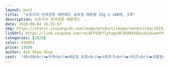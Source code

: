 ```yaml
---
layout: post 
title:  "뉴트리쉬 반려견용 배변패드 실속형 레몬향 15g x 100매, 3개" 
description: 뉴트리쉬 반려견용 배변패드  ..
date: 2020-08-04 16:31:57 
img: https://static.coupangcdn.com/image/product/image/vendoritem/2019/04/04/4408313776/65eec5d7-a467-40eb-a6e1-b71247233297.jpg 
linkUrl: https://link.coupang.com/re/AFFSDP?lptag=AF3600438&subid=ahnPublicAsk&pageKey=29804588&itemId=538872137&vendorItemId=4408313776&traceid=V0-113-1f54263002d33538 
categories: [1029] 
color: 03A9F4 
price: 19500 
author: Ask View Shop 
cont:  "40×50<br/>▶️두께<br/>▶️배송및 포장<br/>▶️사용후기<br/>▶️사이즈<br/>▶️상품명<br/>▶️총평<br/>▶️특징<br/>▶️품질<br/>▶️향균처리<br/>가격면에서 충분히 월등하기 때문에 제일 저렴한 가격을 찾으신다면 추천해드리고싶네요.<br/><br/>강력한 sap 흡수제 함유<br/>강력한 향균탈취 효과<br/>갠적으로  향균처리된 제품 좋아하거든요<br/>갠적으로 느낀점 사용후기를 올린 글이니 참고만 하세요<br/>구매는 했으니 더 사용해 봐야겠지만  며칠 사용해본후의 후기글을 올린 내용이라 별큰 차이는 없을듯 합니다... <br/><br/>그래도 그냥 또 샀어요.<br/><br/>그래도 한달에 한번씩 꼬박꼬박 정기배송으로 사고싶다.<br/><br/>그래서 두껍고 품질좋은 배변패드보단 한번싸고 빨리 갈아줄수 있는 패드가 필요한데 제일 저렴이가 이제품.<br/><br/>그안에 소변 흡수될수 있는 흡수성수지 정도니<br/>그중 노령견이 잘 걸리는 쿠싱증후군으로 물을 많이 먹는 증상이 있는데 요즘은 더 심해져서 23시간? 짧으면 1시간? 종잡을수 없는 간격으로 오줌을 싼다.<br/><br/>기능이 같다면 가격면에서 차별화가 있어야한다는건데 뉴트리쉬가 제일 저렴해요.<br/><br/>꼭 또시킬거다.<br/><br/>노령에 근육도 쇠해지고 움직임이 느리고 눈이 안보여 기억을 더듬으며 화장실 찾으러 다니다가 결국 못참고 거실바닥에 싸는경우도 있는데 두루마리 휴지로 안닦고 이 배변패드로 흡수시켜 닦아내고 마무리로 물티슈로 바닥닦는게 제일 편하다.<br/><br/>뉴트리쉬 특유의 레몬향은 타 저가패드와는 다르게 향이 강하고 지속력이 있어요.<br/><br/>뉴트리쉬 패드 100매와 노마진패드 100 매 중 어느것이 좀 더 품질이 좋은지 사용해보고 결정하려고 2가지 상품을 주문해봤어요<br/>뉴트리쉬 패드는  레몬향의  향균처리가 되어<br/>뉴트리쉬패드 레몬향 100매<br/>대형견들은 아무래도 무리이지 싶네요<br/>뒤쪽을 보니 눅눅해지긴 했지만 새거나 터져있진 않아 안심하긴 했지만 딱 가격만큼이다 라는 생각이 들었어요<br/>로켓배송 상품으로 주문후 담날 오후에 도착요<br/>박스에 담아줘 훼손없이 도착요<br/>배변 유도제 함유<br/>백내장으로 앞이 안보이는데도 엄마가 없는걸 바로 느낀것 같다.<br/><br/>시험삼아 옥수수차를 조금 부어봤는데 제가 시험해본 패드는 다행히 새지는 않았지만 이또한 복불복이라는 점은 알려드리고싶네요.<br/><br/>쓰다보면 새는 패드도 종종 있지만 바로 갈아주기때문에 나에겐 문제가 안됨.<br/><br/>아무리 일회용으로  사용한다해도 터지거나 새거나 한다면 패드를 깔아주는 의미가 없다 싶어요... <br/><br/>아주 얇아요  예전에 마트에서 구입해서 사용하던 두께정도요 마트보단 용량에 비해 저렴하긴 하지만  소변이 새지 않는게 신기할 따름입니다<br/>아침 소변양이 젤  많은지라  그시간대로 체크에 보았습니다<br/>아침에 소변 본거 체크해보니 새지 않았네요<br/>얇은 방수막 한장에  안감 부직포 한장 딱 이 두께입니다  대충 느낌오시죠?!<br/>얇은것도 똑같아요.<br/><br/>여름이라 냄새가 날듯해  자주자주 갈아주는게 나을듯 해서  구매해 봤는데 조금 불안합니다<br/>예전보다 가격이 스믈스믈 올라 또 불안하다.<br/><br/>우리 몽실이는 14살 노령견.<br/><br/>일단 정기배송 신청해놓음.<br/><br/>장당 49원은 쿠팡 내에서 제일 저렴하거든요.<br/><br/>재작년 어미보내고 갑자기 몸이 안좋아져서 지금까지 각종 약을 달고 산다.<br/><br/>저희 강아지 7키로 입니다<br/>제가 이제껏 사용해본 다른 저가 제품들이나 뉴트리쉬나 품질면에서는 별반 차이가 없어요.<br/><br/>지난달엔 너무 토하고 기력이 없어서 대량으로 사논 패드 다 쓰지 못하고 버려야하나 싶었는데 요며칠 밥잘먹고 오줌도 잘싸서 급하게 또 구매했다.<br/><br/>지난번 구매하고 품절되서 기다리다가 패드가 없어서 일단 다른 제품으로 구매했는데 그다음날 품절이 풀리더군요ㅠㅠ<br/>패드가 금방이라도 터질듯  꽉차서 바늘 한개만 쑤셔넣어도 소변이 쫙 쏟아질듯 흡수력이 떨어져서 패드무게가 장난아니네요<br/>패드를 펼칠때 향긋한 냄새가 있어  괘안네요<br/>패드마다 좀 틀려요.<br/> 그동안 뉴트리쉬 200장정도 사용해본결과 새는것도있고 안새는것도 있거든요.<br/><br/>한번싸면 바꿔줘야하는 기능은 똑같고요.<br/><br/>향균처리가 되어 있어 좋긴하지만 패드가 얇은지라 흡수력이 떨어집니다<br/>" 
---
```

